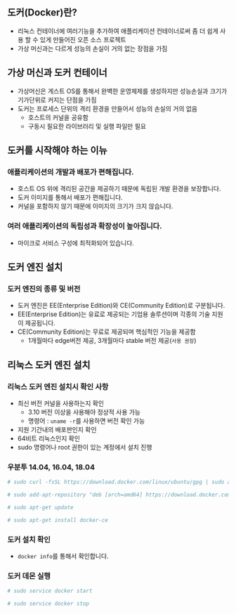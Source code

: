 ## 도커(Docker)란?
* 리눅스 컨테이너에 여러기능을 추가하여 애플리케이션 컨테이너로써 좀 더 쉽게 사용 할 수 있게 만들어진 오픈 소스 프로젝트
* 가상 머신과는 다르게 성능의 손실이 거의 없는 장점을 가짐

## 가상 머신과 도커 컨테이너
* 가상머신은 게스트 OS를 통해서 완벽한 운영체제를 생성하지만 성능손실과 크기가 기가단위로 커지는 단점을 가짐
* 도커는 프로세스 단위의 격리 환경을 만들어서 성능의 손실의 거의 없음
  * 호스트의 커널을 공유함 
  * 구동시 필요한 라이브러리 및 실행 파일만 필요

## 도커를 시작해야 하는 이뉴
### 애플리케이션의 개발과 배포가 편해집니다.
* 호스트 OS 위에 격리된 공간을 제공하기 때문에 독립된 개발 환경을 보장합니다.
* 도커 이미지를 통해서 배포가 편해집니다.
* 커널을 포함하지 않기 때문에 이미지의 크기가 크지 않습니다.

### 여러 애플리케이션의 독립성과 확장성이 높아집니다.
* 마이크로 서비스 구성에 최적화되어 있습니다.

## 도커 엔진 설치
### 도커 엔진의 종류 및 버전
* 도커 엔진은 EE(Enterprise Edition)와 CE(Community Edition)로 구분됩니다.
* EE(Enterprise Edition)는 유료로 제공되는 기업용 솔루션이며 각종의 기술 지원이 제공됩니다.
* CE(Community Edition)는 무료로 제공되며 핵심적인 기능을 제공함
  * 1개월마다 edge버전 제공, 3개월마다 stable 버전 제공(`사용 권장`)

## 리눅스 도커 엔진 설치 
### 리눅스 도커 엔진 설치시 확인 사항
* 최신 버전 커널을 사용하는지 확인
  * 3.10 버전 이상을 사용해야 정상적 사용 가능
  * 명령어 : `uname -r`를 사용하면 버전 확인 가능
* 지원 기간내의 배포판인지 확인 
* 64비트 리눅스인지 확인 
* sudo 명령어나 root 권한이 있는 계정에서 설치 진행 
### 우분투 14.04, 16.04, 18.04
```bash
# sudo curl -fsSL https://download.docker.com/linux/ubuntu/gpg | sudo apt-key add -

# sudo add-apt-repository "deb [arch=amd64] https://download.docker.com/linux/ubuntu $(lsb_release -cs) stable"

# sudo apt-get update

# sudo apt-get install docker-ce
```

### 도커 설치 확인
* `docker info`를 통해서 확인합니다.
  
### 도커 데몬 실행
```bash
# sudo service docker start

# sudo service docker stop
```




































